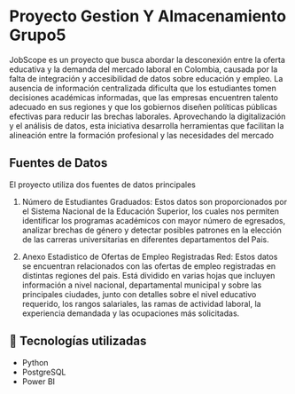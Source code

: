 # Proyecto Gestion Y Almacenamiento Grupo5
JobScope es un proyecto que busca abordar la desconexión entre la oferta educativa y la demanda del mercado laboral en Colombia, causada por la falta de integración y accesibilidad de datos sobre educación y empleo. La ausencia de información centralizada dificulta que los estudiantes tomen decisiones académicas informadas, que las empresas encuentren talento adecuado en sus regiones y que los gobiernos diseñen políticas públicas efectivas para reducir las brechas laborales. Aprovechando la digitalización y el análisis de datos, esta iniciativa desarrolla herramientas que facilitan la alineación entre la formación profesional y las necesidades del mercado

## Fuentes de Datos 
El proyecto utiliza dos fuentes de datos principales 

1. Número de Estudiantes Graduados:
   Estos datos son proporcionados por el Sistema Nacional de la Educación Superior, los cuales nos permiten identificar los programas académicos con mayor número de egresados, analizar brechas de 
   género y detectar posibles patrones en la elección de las carreras universitarias en diferentes departamentos del Pais.

2. Anexo Estadistico de Ofertas de Empleo Registradas Red:
   Estos datos se encuentran relacionados con las ofertas de empleo registradas en distintas regiones del pais. Está dividido en varias hojas que incluyen información a nivel nacional, departamental 
   municipal y sobre las principales ciudades, junto con detalles sobre el nivel educativo requerido, los rangos salariales, las ramas de actividad laboral, la experiencia demandada y las ocupaciones 
   más solicitadas.

## 📌 Tecnologías utilizadas  
- Python  
- PostgreSQL  
- Power BI  

